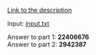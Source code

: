 [Link to the description](https://adventofcode.com/2020/day/9)

Input: [input.txt](./input.txt)

Answer to part 1: **22406676**  
Answer to part 2: **2942387**
